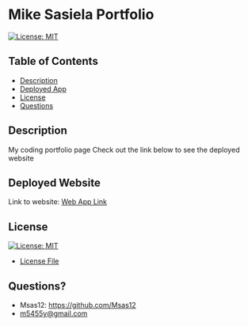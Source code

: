 # Mike Sasiela Portfolio

[![License: MIT](https://img.shields.io/badge/License-MIT-yellow.svg)](https://opensource.org/licenses/MIT)

## Table of Contents

- [Description](#description)
- [Deployed App](#deployed-app)
- [License](#license)
- [Questions](#questions)

## Description

My coding portfolio page
Check out the link below to see the deployed website

## Deployed Website

Link to website:
[Web App Link](https://msas12.github.io/portfolio/)

## License

[![License: MIT](https://img.shields.io/badge/License-MIT-yellow.svg)](https://opensource.org/licenses/MIT)

- [License File](./LICENSE.txt)

## Questions?

- Msas12: https://github.com/Msas12
- m5455y@gmail.com
